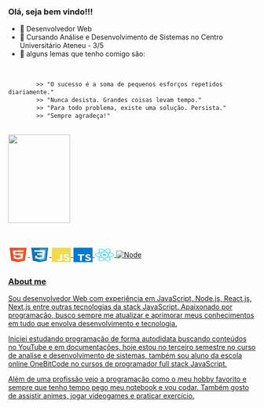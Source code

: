 ### Olá, seja bem vindo!!!

- 🌱 Desenvolvedor Web
- 📘 Cursando Análise e Desenvolvimento de Sistemas no Centro Universitário Ateneu - 3/5
- 💎 alguns lemas que tenho comigo são:
  
<br>

            >> "O sucesso é a soma de pequenos esforços repetidos diariamente."
            >> "Nunca desista. Grandes coisas levam tempo."
            >> "Para todo problema, existe uma solução. Persista."
            >> "Sempre agradeça!"

<br>

<div>
  <a href="https://beacons.ai/marcelooliver" target="_blank" rel="noopener noreferrer" />
  <img height="180em" width="50%" src="https://github-readme-stats.vercel.app/api?username=marcelooliveira1999&show_icons=true&theme=transparent" />
</div>

##

<br>

<div style="display: inline_block">
  <img align="center" alt="HTML" height="30" width="40" src="https://raw.githubusercontent.com/devicons/devicon/master/icons/html5/html5-original.svg">
  <img align="center" alt="CSS" height="30" width="40" src="https://raw.githubusercontent.com/devicons/devicon/master/icons/css3/css3-original.svg">
  <img align="center" alt="Javascript" height="30" width="40" src="https://raw.githubusercontent.com/devicons/devicon/master/icons/javascript/javascript-plain.svg">
  <img align="center" alt="Typescript" height="30" width="40" src="https://raw.githubusercontent.com/devicons/devicon/master/icons/typescript/typescript-plain.svg">
  <img align="center" alt="React" height="30" width="40" src="https://raw.githubusercontent.com/devicons/devicon/master/icons/react/react-original.svg">
  <img align="center" alt="Node" height="30" width="40" src="https://cdn.jsdelivr.net/gh/devicons/devicon/icons/nodejs/nodejs-original.svg" />
</div>

##

<h3>About me</h3>
<p>Sou desenvolvedor Web com experiência em JavaScript, Node.js, React.js, Next.js entre outras tecnologias da stack JavaScript. Apaixonado por programação, busco sempre me atualizar e aprimorar meus conhecimentos em tudo que envolva desenvolvimento e tecnologia.

Iniciei estudando programação de forma autodidata buscando conteúdos no YouTube e em documentações, hoje estou no terceiro semestre no curso de analise e desenvolvimento de sistemas, também sou aluno da escola online OneBitCode no cursos de programador full stack JavaScript.

Além de uma profissão vejo a programação como o meu hobby favorito e sempre que tenho tempo pego meu notebook e vou codar. Também gosto de assistir animes, jogar videogames e praticar exercício.
</p>
